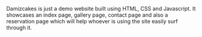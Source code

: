 Damizcakes is just a demo website built using HTML, CSS and Javascript. It showcases an index page, gallery page, contact page and also a reservation page which will help whoever is using the site easily surf through it.
